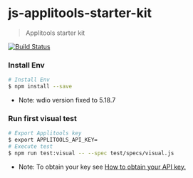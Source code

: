 # js-applitools-starter-kit
> Applitools starter kit

[![Build Status](https://travis-ci.com/jerseysu/js-applitools-start-kit.svg?branch=master)](https://travis-ci.com/jerseysu/js-applitools-start-kit.svg?branch=master)

### Install Env
```sh
# Install Env
$ npm install --save
```
* Note: wdio version fixed to 5.18.7

### Run first visual test

```sh
# Export Applitools key
$ export APPLITOOLS_API_KEY=
# Execute test
$ npm run test:visual -- --spec test/specs/visual.js
```

* Note: To obtain your key see [How to obtain your API key.](https://applitools.com/docs/topics/overview/obtain-api-key.html)